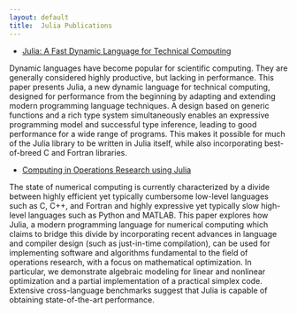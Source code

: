 ```yaml
---
layout: default
title:  Julia Publications
---
```


* [Julia: A Fast Dynamic Language for Technical Computing](http://arxiv.org/abs/1209.5145)

Dynamic languages have become popular for scientific computing. They
are generally considered highly productive, but lacking in
performance. This paper presents Julia, a new dynamic language for
technical computing, designed for performance from the beginning by
adapting and extending modern programming language techniques. A
design based on generic functions and a rich type system
simultaneously enables an expressive programming model and successful
type inference, leading to good performance for a wide range of
programs. This makes it possible for much of the Julia library to be
written in Julia itself, while also incorporating best-of-breed C and
Fortran libraries.

* [Computing in Operations Research using Julia](http://arxiv.org/abs/1312.1431)

The state of numerical computing is currently characterized by a
divide between highly efficient yet typically cumbersome low-level
languages such as C, C++, and Fortran and highly expressive yet
typically slow high-level languages such as Python and MATLAB. This
paper explores how Julia, a modern programming language for numerical
computing which claims to bridge this divide by incorporating recent
advances in language and compiler design (such as just-in-time
compilation), can be used for implementing software and algorithms
fundamental to the field of operations research, with a focus on
mathematical optimization. In particular, we demonstrate algebraic
modeling for linear and nonlinear optimization and a partial
implementation of a practical simplex code. Extensive cross-language
benchmarks suggest that Julia is capable of obtaining state-of-the-art
performance.
